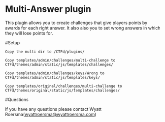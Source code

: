 # Multi-Answer plugin

This plugin allows you to create challenges that give players points by awards for each right answer. It also also you to set wrong answers in which they will lose points for. 


#Setup


    Copy the multi dir to /CTFd/plugins/

    Copy templates/admin/challenges/multi-challenge to CTFd/themes/admin/static/js/templates/challenges/

    Copy templates/admin/challenges/keys/Wrong to CTFd/themes/admin/static/js/templates/keys/

    Copy templates/original/challenges/multi-challenge to CTFd/themes/original/static/js/templates/challenges/

#Questions

If you have any questions please contact Wyatt Roersma(wyattroersma@wyattroersma.com)